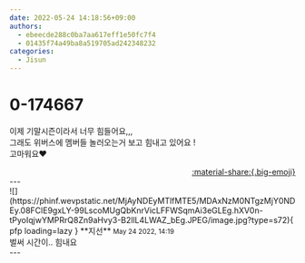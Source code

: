 ```yaml
---
date: 2022-05-24 14:18:56+09:00
authors:
  - ebeecde288c0ba7aa617eff1e50fc7f4
  - 01435f74a49ba8a519705ad242348232
categories:
  - Jisun
---
```


# 0-174667

<div class="post-container" markdown="1">
<div class="content-container md-sidebar__scrollwrap" markdown="1">

이제 기말시즌이라서 너무 힘들어요,,,<br>그래도 위버스에 멤버들 놀러오는거 보고 힘내고 있어요 !<br>고마워요❤️

</div>
</div>

<div style="text-align: right;" markdown="1">
<a href="https://weverse.io/fromis9/fanpost/0-174667" style="text-align: right;">:material-share:{.big-emoji}</a>
</div>
---

<div class="comments-container md-sidebar__scrollwrap" markdown="1">
<div class="comment" markdown="1">
<div class='id-container' markdown="1">
![](https://phinf.wevpstatic.net/MjAyNDEyMTlfMTE5/MDAxNzM0NTgzMjY0NDEy.08FClE9gxLY-99LscoMUgQbKnrVicLFFWSqmAi3eGLEg.hXV0n-tPyoIqjwYMPRrQ8Zn9aHvy3-B2llL4LWAZ_bEg.JPEG/image.jpg?type=s72){ pfp loading=lazy }
**<span class="artist">지선</span>** <small>May 24 2022, 14:19</small><br>
</div>
<div class='comment-body' markdown="1">
벌써 시간이.. 힘내요
</div>
</div>
</div>
---
